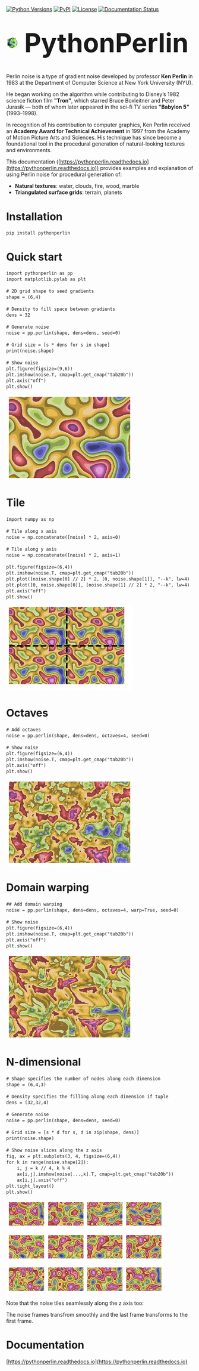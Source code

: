 [![Python Versions](https://img.shields.io/pypi/pyversions/pythonperlin?style=plastic)](https://pypi.org/project/pythonperlin/)
[![PyPI](https://img.shields.io/pypi/v/pythonperlin?style=plastic)](https://pypi.org/project/pythonperlin/)
[![License](https://img.shields.io/pypi/l/pythonperlin?style=plastic)](https://opensource.org/licenses/MIT)
[![Documentation Status](https://readthedocs.org/projects/pythonperlin/badge/?version=latest)](https://pythonperlin.readthedocs.io/en/latest/?badge=latest)

<h1><p align="left">
  <img src="https://github.com/timpyrkov/pythonperlin/blob/master/docs/media/logo.png?raw=true" alt="PythonPerlin logo" height="32" style="vertical-align: middle; margin-right: 10px;">
  <span style="font-size:2.5em; vertical-align: middle;"><b>PythonPerlin</b></span>
</p></h1>

#

Perlin noise is a type of gradient noise developed by professor <b>Ken Perlin</b> in 1983 at the Department of Computer Science at New York University (NYU).

He began working on the algorithm while contributing to Disney’s 1982 science fiction film <b>"Tron"</b>, which starred Bruce Boxleitner and Peter Jurasik — both of whom later appeared in the sci-fi TV series <b>"Babylon 5"</b> (1993–1998).

In recognition of his contribution to computer graphics, Ken Perlin received an <b>Academy Award for Technical Achievement</b> in 1997 from the Academy of Motion Picture Arts and Sciences. His technique has since become a foundational tool in the procedural generation of natural-looking textures and environments.

This documentation ([https://pythonperlin.readthedocs.io](https://pythonperlin.readthedocs.io)) provides examples and explanation of using Perlin noise for procedural generation of:
- <b>Natural textures</b>: water, clouds, fire, wood, marble 
- <b>Triangulated surface grids</b>: terrain, planets

#
# Installation
```
pip install pythonperlin
```

# Quick start
```
import pythonperlin as pp
import matplotlib.pylab as plt

# 2D grid shape to seed gradients
shape = (6,4)

# Density to fill space between gradients
dens = 32

# Generate noise
noise = pp.perlin(shape, dens=dens, seed=0)

# Grid size = [s * dens for s in shape]
print(noise.shape)

# Show noise
plt.figure(figsize=(9,6))
plt.imshow(noise.T, cmap=plt.get_cmap("tab20b"))
plt.axis("off")
plt.show()
```
![](https://github.com/timpyrkov/pythonperlin/blob/master/docs/media/noise.png?raw=true)


# Tile
```
import numpy as np 

# Tile along x axis
noise = np.concatenate([noise] * 2, axis=0)

# Tile along y axis
noise = np.concatenate([noise] * 2, axis=1)

plt.figure(figsize=(6,4))
plt.imshow(noise.T, cmap=plt.get_cmap("tab20b"))
plt.plot([noise.shape[0] // 2] * 2, [0, noise.shape[1]], "--k", lw=4)
plt.plot([0, noise.shape[0]], [noise.shape[1] // 2] * 2, "--k", lw=4)
plt.axis("off")
plt.show()
```
![](https://github.com/timpyrkov/pythonperlin/blob/master/docs/media/noise_tile.png?raw=true)


# Octaves
```
# Add octaves
noise = pp.perlin(shape, dens=dens, octaves=4, seed=0)

# Show noise
plt.figure(figsize=(6,4))
plt.imshow(noise.T, cmap=plt.get_cmap("tab20b"))
plt.axis("off")
plt.show()
```
![](https://github.com/timpyrkov/pythonperlin/blob/master/docs/media/noise_octaves.png?raw=true)


# Domain warping
```
## Add domain warping
noise = pp.perlin(shape, dens=dens, octaves=4, warp=True, seed=0)

# Show noise
plt.figure(figsize=(6,4))
plt.imshow(noise.T, cmap=plt.get_cmap("tab20b"))
plt.axis("off")
plt.show()
```
![](https://github.com/timpyrkov/pythonperlin/blob/master/docs/media/noise_warp.png?raw=true)


# N-dimensional
```
# Shape specifies the number of nodes along each dimension
shape = (6,4,3)

# Density specifies the filling along each dimension if tuple
dens = (32,32,4)

# Generate noise
noise = pp.perlin(shape, dens=dens, seed=0)

# Grid size = [s * d for s, d in zip(shape, dens)]
print(noise.shape)

# Show noise slices along the z axis
fig, ax = plt.subplots(3, 4, figsize=(6,4))
for k in range(noise.shape[2]):
    i, j = k // 4, k % 4
    ax[i,j].imshow(noise[...,k].T, cmap=plt.get_cmap("tab20b"))
    ax[i,j].axis("off")
plt.tight_layout()
plt.show()
```
![](https://github.com/timpyrkov/pythonperlin/blob/master/docs/media/noise_frames.png?raw=true)


Note that the noise tiles seamlessly along the z axis too: 

The noise frames transfrom smoothly and the last frame transforms to the first frame.


# Documentation

[https://pythonperlin.readthedocs.io](https://pythonperlin.readthedocs.io)